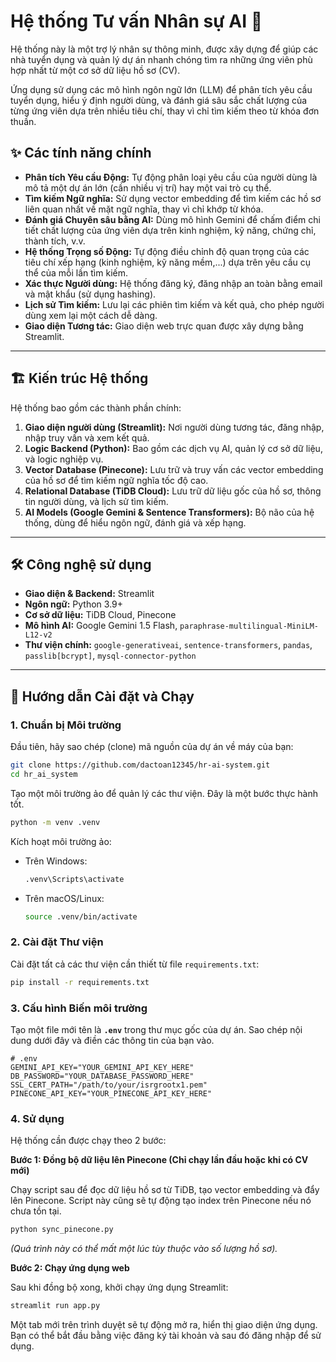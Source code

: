 # Hệ thống Tư vấn Nhân sự AI 🤖

Hệ thống này là một trợ lý nhân sự thông minh, được xây dựng để giúp các nhà tuyển dụng và quản lý dự án nhanh chóng tìm ra những ứng viên phù hợp nhất từ một cơ sở dữ liệu hồ sơ (CV).

Ứng dụng sử dụng các mô hình ngôn ngữ lớn (LLM) để phân tích yêu cầu tuyển dụng, hiểu ý định người dùng, và đánh giá sâu sắc chất lượng của từng ứng viên dựa trên nhiều tiêu chí, thay vì chỉ tìm kiếm theo từ khóa đơn thuần.

## ✨ Các tính năng chính

  * **Phân tích Yêu cầu Động:** Tự động phân loại yêu cầu của người dùng là mô tả một dự án lớn (cần nhiều vị trí) hay một vai trò cụ thể.
  * **Tìm kiếm Ngữ nghĩa:** Sử dụng vector embedding để tìm kiếm các hồ sơ liên quan nhất về mặt ngữ nghĩa, thay vì chỉ khớp từ khóa.
  * **Đánh giá Chuyên sâu bằng AI:** Dùng mô hình Gemini để chấm điểm chi tiết chất lượng của ứng viên dựa trên kinh nghiệm, kỹ năng, chứng chỉ, thành tích, v.v.
  * **Hệ thống Trọng số Động:** Tự động điều chỉnh độ quan trọng của các tiêu chí xếp hạng (kinh nghiệm, kỹ năng mềm,...) dựa trên yêu cầu cụ thể của mỗi lần tìm kiếm.
  * **Xác thực Người dùng:** Hệ thống đăng ký, đăng nhập an toàn bằng email và mật khẩu (sử dụng hashing).
  * **Lịch sử Tìm kiếm:** Lưu lại các phiên tìm kiếm và kết quả, cho phép người dùng xem lại một cách dễ dàng.
  * **Giao diện Tương tác:** Giao diện web trực quan được xây dựng bằng Streamlit.

-----

## 🏗️ Kiến trúc Hệ thống

Hệ thống bao gồm các thành phần chính:

1.  **Giao diện người dùng (Streamlit):** Nơi người dùng tương tác, đăng nhập, nhập truy vấn và xem kết quả.
2.  **Logic Backend (Python):** Bao gồm các dịch vụ AI, quản lý cơ sở dữ liệu, và logic nghiệp vụ.
3.  **Vector Database (Pinecone):** Lưu trữ và truy vấn các vector embedding của hồ sơ để tìm kiếm ngữ nghĩa tốc độ cao.
4.  **Relational Database (TiDB Cloud):** Lưu trữ dữ liệu gốc của hồ sơ, thông tin người dùng, và lịch sử tìm kiếm.
5.  **AI Models (Google Gemini & Sentence Transformers):** Bộ não của hệ thống, dùng để hiểu ngôn ngữ, đánh giá và xếp hạng.

-----

## 🛠️ Công nghệ sử dụng

  * **Giao diện & Backend:** Streamlit
  * **Ngôn ngữ:** Python 3.9+
  * **Cơ sở dữ liệu:** TiDB Cloud, Pinecone
  * **Mô hình AI:** Google Gemini 1.5 Flash, `paraphrase-multilingual-MiniLM-L12-v2`
  * **Thư viện chính:** `google-generativeai`, `sentence-transformers`, `pandas`, `passlib[bcrypt]`, `mysql-connector-python`

-----

## 🚀 Hướng dẫn Cài đặt và Chạy

### 1\. Chuẩn bị Môi trường

Đầu tiên, hãy sao chép (clone) mã nguồn của dự án về máy của bạn:

```bash
git clone https://github.com/dactoan12345/hr-ai-system.git
cd hr_ai_system
```

Tạo một môi trường ảo để quản lý các thư viện. Đây là một bước thực hành tốt.

```bash
python -m venv .venv
```

Kích hoạt môi trường ảo:

  * Trên Windows:
    ```bash
    .venv\Scripts\activate
    ```
  * Trên macOS/Linux:
    ```bash
    source .venv/bin/activate
    ```

### 2\. Cài đặt Thư viện

Cài đặt tất cả các thư viện cần thiết từ file `requirements.txt`:

```bash
pip install -r requirements.txt
```

### 3\. Cấu hình Biến môi trường

Tạo một file mới tên là **`.env`** trong thư mục gốc của dự án. Sao chép nội dung dưới đây và điền các thông tin của bạn vào.

```text
# .env
GEMINI_API_KEY="YOUR_GEMINI_API_KEY_HERE"
DB_PASSWORD="YOUR_DATABASE_PASSWORD_HERE"
SSL_CERT_PATH="/path/to/your/isrgrootx1.pem"
PINECONE_API_KEY="YOUR_PINECONE_API_KEY_HERE"
```

### 4\. Sử dụng

Hệ thống cần được chạy theo 2 bước:

**Bước 1: Đồng bộ dữ liệu lên Pinecone (Chỉ chạy lần đầu hoặc khi có CV mới)**

Chạy script sau để đọc dữ liệu hồ sơ từ TiDB, tạo vector embedding và đẩy lên Pinecone. Script này cũng sẽ tự động tạo index trên Pinecone nếu nó chưa tồn tại.

```bash
python sync_pinecone.py
```

*(Quá trình này có thể mất một lúc tùy thuộc vào số lượng hồ sơ).*

**Bước 2: Chạy ứng dụng web**

Sau khi đồng bộ xong, khởi chạy ứng dụng Streamlit:

```bash
streamlit run app.py
```

Một tab mới trên trình duyệt sẽ tự động mở ra, hiển thị giao diện ứng dụng. Bạn có thể bắt đầu bằng việc đăng ký tài khoản và sau đó đăng nhập để sử dụng.
